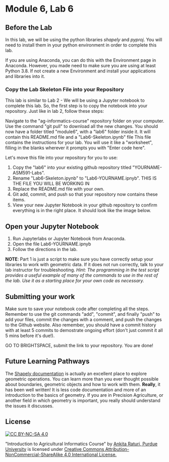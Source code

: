 # Module 6, Lab 6

## Before the Lab
In this lab, we will be using the python libraries *shapely* and *pyproj*. You will need to install them in your python environment in order to complete this lab.

If you are using Anaconda, you can do this with the Environment page in Anaconda. However, you made need to make sure you are using at least Python 3.8. If not create a new Environment and install your applications and libraries into it.

### Copy the Lab Skeleton File into your Repository

This lab is similar to Lab 2 - We will be using a Jupyter notebook to complete this lab. So, the first step is to copy the notebook into your repository. Just like in lab 2, follow these steps:

Navigate to the "ag-informatics-course" repository folder on your computer. Use the command "git pull" to download all the new changes. You should now have a folder titled "module6", with a "lab6" folder inside it. It will contain this README.md file and a "Lab6-Skeleton.ipynb" file This file contains the instructions for your lab. You will use it like a "worksheet", filling in the blanks wherever it prompts you with "Enter code here".

Let's move this file into your repository for you to use:

1. Copy the "lab6" into your existing github repository titled "YOURNAME-ASM591-Labs".
2. Rename "Lab6-Skeleton.ipynb" to "Lab6-YOURNAME.ipnyb". THIS IS THE FILE YOU WILL BE WORKING IN
3. Replace the README.md file with your own.
4. Git add, commit, and push so that your repository now contains these items.
5. View your new Jupyter Notebook in your github repository to confirm everything is in the right place. It should look like the image below.

## Open your Jupyter Notebook

1. Run Jupyterlabs or Jupyter Notebook from Anaconda.
2. Open the file Lab6-YOURNAME.ipnyb
3. Follow the directions in the lab.

**NOTE**: Part 1 is just a script to make sure you have correctly setup your libraries to work with geometric data. If it does not run correctly, talk to your lab instructor for troubleshooting. *Hint: The programming in the test script provides a useful example of many of the commands to use in the rest of the lab. Use it as a starting place for your own code as necessary.*

## Submitting your work
Make sure to save your notebook code after completing all the steps. Remember to use the git commands "add", "commit", and finally "push" to add your files, commit the changes with a comment, and push the changes to the Github website. Also remember, you should have a commit history with at least 5 commits to demostrate ongoing effort (don't just commit it all 5 mins before it's due!).

GO TO BRIGHTSPACE, submit the link to your repository. You are done!

## Future Learning Pathways 
The [Shapely documentation](https://shapely.readthedocs.io/en/stable/manual.html) is actually an excellent place to explore geometric operations. You can learn more than you ever thought possible about boundaries, geometric objects and how to work with them. **Really**, it has been well written! It is less code documentation and more of an introduction to the basics of geometry. If you are in Precision Agriculture, or another field in which geometry is important, you really should understand the issues it discusses. 

## License
[![CC BY-NC-SA 4.0][cc-by-nc-sa-shield]][cc-by-nc-sa]

<!-- This work is licensed under a
[Creative Commons Attribution-NonCommercial-ShareAlike 4.0 International License][cc-by-nc-sa].

[![CC BY-NC-SA 4.0][cc-by-nc-sa-image]][cc-by-nc-sa] -->

[cc-by-nc-sa]: http://creativecommons.org/licenses/by-nc-sa/4.0/
[cc-by-nc-sa-image]: https://licensebuttons.net/l/by-nc-sa/4.0/88x31.png
[cc-by-nc-sa-shield]: https://img.shields.io/badge/License-CC%20BY--NC--SA%204.0-lightgrey.svg

  "Introduction to Agricultural Informatics Course" by [Ankita Raturi, Purdue University](https://github.com/ag-informatics/ag-informatics-course) is licensed under [Creative Commons Attribution-NonCommercial-ShareAlike 4.0 International License.](http://creativecommons.org/licenses/by-nc-sa/4.0/)
